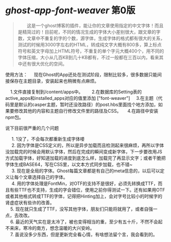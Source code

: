 # *ghost-app-font-weaver* 第0版

> &#8195;&#8195;这是一个ghost博客的插件，能让你的文章使用指定的中文字体！而且是精简过的！目前呢，不同的情况生成的字体大小差别很大，跟文章的字数，文章中不重复的字的个数，源字体，生成字体的格式都有很大的关系，测试的时候用3000字左右的HTML，转成纯文字大概有800多，算上标点符号和英文字母加上HTML符号，不重复的单个字元大概400个，用不同的字体压缩，大小从几百KB到几十KB都有，不过一般都在三百以内，看来其中还有很大优化的空间。
  
使用方法：
     现在Ghost的App还处在测试阶段，限制比较多，很多数据只能间接保存在主题目录，安装起来也稍微有点麻烦。    
     
     1.文件直接复制到/content/apps中。   
     2.在数据库的Setting表的active_apps和installed_apps对应的值里添加 ["font-weaver"]
     3.在主题（代码里是默认的casper主题，暂时还没改路径）的post.hbs里面找个地方添加<style>{{fontweaver}}</style>，如果要修改其他的内容和主题自行修改文件里的路径及CSS。
     4.在路径中安装npm包。

说下目前很严重的几个问题  

      1. 1没了，不会每次都重新生成字体喽    
      2. 因为字体是CSS定义的，所以是异步加载而且检测起来很麻烦，再所以字体没加载完的时候会用默认字体，然后在完成的瞬间变成新字体，下一步要改用JS方式加载字体，好知道加载的进度到底怎么样，加载完了再显示文字；或者干脆把字体生成BASE64，写在CSS里，以文本方式同步加载，也不错~    
      3. 现在是全局的字体。Ghost每篇文章都是有自己的meta信息的，以后可以定义让每个文章选择自己的字体。     
      4. 用的字体处理是FontMin，对OTF的支持不是很好，必须先转换成TTF，而且有些TTF也不支持，生成的字会错位，使用之前你得测试一下。还有如果用OTF或者其他格式转成TTF的字体，记得把Hinting加上，会对字号比较小的时候字的肾虚症状有些许的改善。    
      5. 现在就只生成了TTF，没写其他字体，朋友们只能将就用了，或者自强一点，去改改。       
      6. 最近的天气实在是太冷了，被也变得相当的重，至少有五十斤，不然不会起不来床，寒冷的南方，想念温暖的大兴安岭。    
      7. 虽说没多少东西，但是更新完全看心情，有啥想法留个言，我会看到的。

